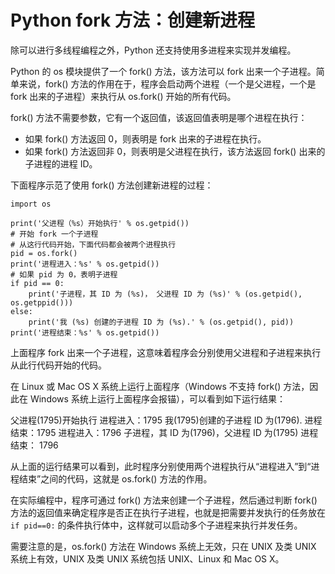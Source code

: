 # Python fork 方法：创建新进程

除可以进行多线程编程之外，Python 还支持使用多进程来实现并发编程。

Python 的 os 模块提供了一个 fork() 方法，该方法可以 fork 出来一个子进程。简单来说，fork() 方法的作用在于，程序会启动两个进程（一个是父进程，一个是 fork 出来的子进程）来执行从 os.fork() 开始的所有代码。

fork() 方法不需要参数，它有一个返回值，该返回值表明是哪个进程在执行：

*   如果 fork() 方法返回 0，则表明是 fork 出来的子进程在执行。
*   如果 fork() 方法返回非 0，则表明是父进程在执行，该方法返回 fork() 出来的子进程的进程 ID。

下面程序示范了使用 fork() 方法创建新进程的过程：

```
import os

print('父进程（%s）开始执行' % os.getpid())
# 开始 fork 一个子进程
# 从这行代码开始，下面代码都会被两个进程执行
pid = os.fork()
print('进程进入：%s' % os.getpid())
# 如果 pid 为 0，表明子进程
if pid == 0:
    print('子进程，其 ID 为 (%s)， 父进程 ID 为 (%s)' % (os.getpid(), os.getppid()))
else:
    print('我 (%s) 创建的子进程 ID 为 (%s).' % (os.getpid(), pid))
print('进程结束：%s' % os.getpid())
```

上面程序 fork 出来一个子进程，这意味着程序会分别使用父进程和子进程来执行从此行代码开始的代码。

在 Linux 或 Mac OS X 系统上运行上面程序（Windows 不支持 fork() 方法，因此在 Windows 系统上运行上面程序会报锚），可以看到如下运行结果：

父进程(1795)开始执行
进程进入：1795
我(1795)创建的子进程 ID 为(1796).
进程结束：1795
进程进入：1796
子进程，其 ID 为(1796)，父进程 ID 为(1795)
进程结束： 1796

从上面的运行结果可以看到，此时程序分别使用两个进程执行从“进程进入”到“进程结束”之间的代码，这就是 os.fork() 方法的作用。

在实际编程中，程序可通过 fork() 方法来创建一个子进程，然后通过判断 fork() 方法的返回值来确定程序是否正在执行子进程，也就是把需要并发执行的任务放在 `if pid==0:` 的条件执行体中，这样就可以启动多个子进程来执行并发任务。

需要注意的是，os.fork() 方法在 Windows 系统上无效，只在 UNIX 及类 UNIX 系统上有效，UNIX 及类 UNIX 系统包括 UNIX、Linux 和 Mac OS X。
